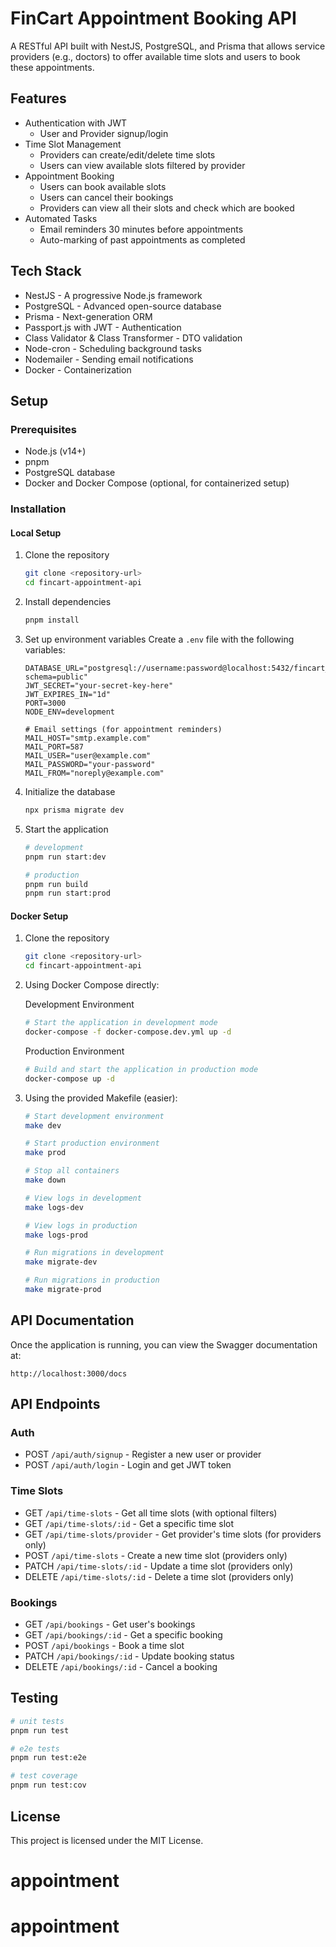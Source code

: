 # FinCart Appointment Booking API

A RESTful API built with NestJS, PostgreSQL, and Prisma that allows service providers (e.g., doctors) to offer available time slots and users to book these appointments.

## Features

- Authentication with JWT
  - User and Provider signup/login
- Time Slot Management
  - Providers can create/edit/delete time slots
  - Users can view available slots filtered by provider
- Appointment Booking
  - Users can book available slots
  - Users can cancel their bookings
  - Providers can view all their slots and check which are booked
- Automated Tasks
  - Email reminders 30 minutes before appointments
  - Auto-marking of past appointments as completed

## Tech Stack

- NestJS - A progressive Node.js framework
- PostgreSQL - Advanced open-source database
- Prisma - Next-generation ORM
- Passport.js with JWT - Authentication
- Class Validator & Class Transformer - DTO validation
- Node-cron - Scheduling background tasks
- Nodemailer - Sending email notifications
- Docker - Containerization

## Setup

### Prerequisites

- Node.js (v14+)
- pnpm 
- PostgreSQL database
- Docker and Docker Compose (optional, for containerized setup)

### Installation

#### Local Setup

1. Clone the repository
   ```bash
   git clone <repository-url>
   cd fincart-appointment-api
   ```

2. Install dependencies
   ```bash
   pnpm install
   ```

3. Set up environment variables
   Create a `.env` file with the following variables:
   ```
   DATABASE_URL="postgresql://username:password@localhost:5432/fincart_appointments?schema=public"
   JWT_SECRET="your-secret-key-here"
   JWT_EXPIRES_IN="1d"
   PORT=3000
   NODE_ENV=development
   
   # Email settings (for appointment reminders)
   MAIL_HOST="smtp.example.com"
   MAIL_PORT=587
   MAIL_USER="user@example.com"
   MAIL_PASSWORD="your-password"
   MAIL_FROM="noreply@example.com"
   ```

4. Initialize the database
   ```bash
   npx prisma migrate dev
   ```

5. Start the application
   ```bash
   # development
   pnpm run start:dev
   
   # production
   pnpm run build
   pnpm run start:prod
   ```

#### Docker Setup

1. Clone the repository
   ```bash
   git clone <repository-url>
   cd fincart-appointment-api
   ```

2. Using Docker Compose directly:

   Development Environment
   ```bash
   # Start the application in development mode
   docker-compose -f docker-compose.dev.yml up -d
   ```

   Production Environment
   ```bash
   # Build and start the application in production mode
   docker-compose up -d
   ```

3. Using the provided Makefile (easier):

   ```bash
   # Start development environment
   make dev

   # Start production environment
   make prod

   # Stop all containers
   make down

   # View logs in development
   make logs-dev

   # View logs in production
   make logs-prod

   # Run migrations in development
   make migrate-dev

   # Run migrations in production
   make migrate-prod
   ```

## API Documentation

Once the application is running, you can view the Swagger documentation at:
```
http://localhost:3000/docs
```

## API Endpoints

### Auth
- POST `/api/auth/signup` - Register a new user or provider
- POST `/api/auth/login` - Login and get JWT token

### Time Slots
- GET `/api/time-slots` - Get all time slots (with optional filters)
- GET `/api/time-slots/:id` - Get a specific time slot
- GET `/api/time-slots/provider` - Get provider's time slots (for providers only)
- POST `/api/time-slots` - Create a new time slot (providers only)
- PATCH `/api/time-slots/:id` - Update a time slot (providers only)
- DELETE `/api/time-slots/:id` - Delete a time slot (providers only)

### Bookings
- GET `/api/bookings` - Get user's bookings
- GET `/api/bookings/:id` - Get a specific booking
- POST `/api/bookings` - Book a time slot
- PATCH `/api/bookings/:id` - Update booking status
- DELETE `/api/bookings/:id` - Cancel a booking

## Testing

```bash
# unit tests
pnpm run test

# e2e tests
pnpm run test:e2e

# test coverage
pnpm run test:cov
```

## License

This project is licensed under the MIT License.
# appointment
# appointment
